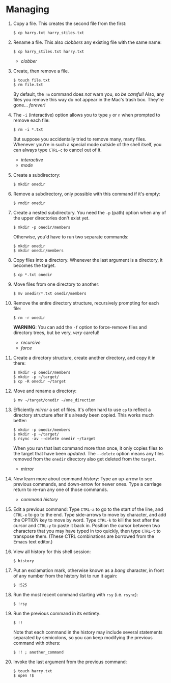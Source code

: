# Managing

1.  Copy a file. This creates the second file from the first:

        $ cp harry.txt harry_stiles.txt

1.  Rename a file. This also _clobbers_ any existing file with the
    same name:

        $ cp harry_stiles.txt harry.txt

    - _clobber_

1.  Create, then remove a file.

        $ touch file.txt
        $ rm file.txt

    By default, the `rm` command does _not_ warn you, so _be careful!_
    Also, any files you remove this way do not appear in the Mac's
    trash box. They're gone... _forever!_

1.  The `-i` (interactive) option allows you to type `y` or `n` when
    prompted to remove each file:

        $ rm -i *.txt

    But suppose you accidentally tried to remove many, many files.
    Whenever you're in such a special mode outside of the shell
    itself, you can always type `CTRL-c` to cancel out of it.

    - _interactive_
    - _mode_

1.  Create a subdirectory:

        $ mkdir onedir

1.  Remove a subdirectory, only possible with this command if it's
    empty:

        $ rmdir onedir

1.  Create a nested subdirectory. You need the `-p` (path) option when
    any of the upper directories don't exist yet.

        $ mkdir -p onedir/members

    Otherwise, you'd have to run two separate commands:

        $ mkdir onedir
        $ mkdir onedir/members

1.  Copy files into a directory. Whenever the last argument is a
    directory, it becomes the target.

        $ cp *.txt onedir

1.  Move files from one directory to another:

        $ mv onedir/*.txt onedir/members

1.  Remove the entire directory structure, recursively prompting for
    each file:

        $ rm -r onedir

    __WARNING__: You can add the `-f` option to force-remove files and
    directory trees, but be very, _very_ careful!

    - _recursive_
    - _force_

1.  Create a directory structure, create another directory, and copy it
    in there:

        $ mkdir -p onedir/members
        $ mkdir -p ~/target/
        $ cp -R onedir ~/target

1.  Move and rename a directory:

        $ mv ~/target/onedir ~/one_direction

1.  Efficiently _mirror_ a set of files. It's often hard to use `cp`
    to reflect a directory structure after it's already been
    copied. This works much better:

        $ mkdir -p onedir/members
        $ mkdir -p ~/target/
        $ rsync -av --delete onedir ~/target

    When you run that last command more than once, it only copies
    files to the target that have been _updated_. The `--delete`
    option means any files removed from the `onedir` directory also
    get deleted from the `target`.

    - _mirror_

1.  Now learn more about command _history_: Type an up-arrow to see
    previous commands, and down-arrow for newer ones. Type a carriage
    return to re-run any one of those commands.

    - _command history_

1.  Edit a previous command: Type `CTRL-a` to go to the start of the
    line, and `CTRL-e` to go to the end. Type side-arrows to move by
    character, and add the OPTION key to move by word. Type `CTRL-k` to
    kill the text after the cursor and `CTRL-y` to paste it back in.
    Position the cursor between two characters that you may have typed
    in too quickly, then type `CTRL-t` to transpose them.  (These CTRL
    combinations are borrowed from the Emacs text editor.)

1.  View all history for this shell session:

        $ history

1.  Put an exclamation mark, otherwise known as a _bang_ character, in
    front of any number from the history list to run it again:

        $ !525

1.  Run the most recent command starting with `rsy` (i.e. `rsync`):

        $ !rsy

1.  Run the previous command in its entirety:

        $ !!

    Note that each command in the history may include several
    statements separated by semicolons, so you can keep modifying the
    previous command with others:

        $ !! ; another_command

1.  Invoke the last argument from the previous command:

        $ touch harry.txt
        $ open !$

